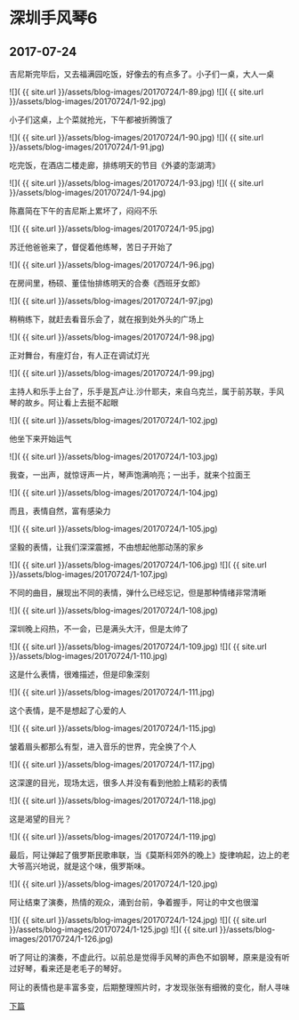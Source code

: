 深圳手风琴6
====================

2017-07-24
------------------------

吉尼斯完毕后，又去福满园吃饭，好像去的有点多了。小子们一桌，大人一桌

![]( {{ site.url }}/assets/blog-images/20170724/1-89.jpg)
![]( {{ site.url }}/assets/blog-images/20170724/1-92.jpg)

小子们这桌，上个菜就抢光，下午都被折腾饿了

![]( {{ site.url }}/assets/blog-images/20170724/1-90.jpg)
![]( {{ site.url }}/assets/blog-images/20170724/1-91.jpg)

吃完饭，在酒店二楼走廊，排练明天的节目《外婆的澎湖湾》

![]( {{ site.url }}/assets/blog-images/20170724/1-93.jpg)
![]( {{ site.url }}/assets/blog-images/20170724/1-94.jpg)

陈嘉简在下午的吉尼斯上累坏了，闷闷不乐

![]( {{ site.url }}/assets/blog-images/20170724/1-95.jpg)

苏迁他爸爸来了，督促着他练琴，苦日子开始了

![]( {{ site.url }}/assets/blog-images/20170724/1-96.jpg)

在房间里，杨硕、董佳怡排练明天的合奏《西班牙女郎》

![]( {{ site.url }}/assets/blog-images/20170724/1-97.jpg)

稍稍练下，就赶去看音乐会了，就在报到处外头的广场上

![]( {{ site.url }}/assets/blog-images/20170724/1-98.jpg)

正对舞台，有座灯台，有人正在调试灯光

![]( {{ site.url }}/assets/blog-images/20170724/1-99.jpg)

主持人和乐手上台了，乐手是瓦卢让.沙什耶夫，来自乌克兰，属于前苏联，手风琴的故乡。阿让看上去挺不起眼

![]( {{ site.url }}/assets/blog-images/20170724/1-102.jpg)

他坐下来开始运气

![]( {{ site.url }}/assets/blog-images/20170724/1-103.jpg)

我查，一出声，就惊讶声一片，琴声饱满响亮；一出手，就来个拉面王

![]( {{ site.url }}/assets/blog-images/20170724/1-104.jpg)

而且，表情自然，富有感染力

![]( {{ site.url }}/assets/blog-images/20170724/1-105.jpg)

坚毅的表情，让我们深深震撼，不由想起他那动荡的家乡

![]( {{ site.url }}/assets/blog-images/20170724/1-106.jpg)
![]( {{ site.url }}/assets/blog-images/20170724/1-107.jpg)

不同的曲目，展现出不同的表情，弹什么已经忘记，但是那种情绪非常清晰

![]( {{ site.url }}/assets/blog-images/20170724/1-108.jpg)

深圳晚上闷热，不一会，已是满头大汗，但是太帅了

![]( {{ site.url }}/assets/blog-images/20170724/1-109.jpg)
![]( {{ site.url }}/assets/blog-images/20170724/1-110.jpg)

这是什么表情，很难描述，但是印象深刻

![]( {{ site.url }}/assets/blog-images/20170724/1-111.jpg)

这个表情，是不是想起了心爱的人

![]( {{ site.url }}/assets/blog-images/20170724/1-115.jpg)

皱着眉头都那么有型，进入音乐的世界，完全换了个人

![]( {{ site.url }}/assets/blog-images/20170724/1-117.jpg)

这深邃的目光，现场太远，很多人并没有看到他脸上精彩的表情

![]( {{ site.url }}/assets/blog-images/20170724/1-118.jpg)

这是渴望的目光？

![]( {{ site.url }}/assets/blog-images/20170724/1-119.jpg)

最后，阿让弹起了俄罗斯民歌串联，当《莫斯科郊外的晚上》旋律响起，边上的老大爷高兴地说，就是这个味，俄罗斯味。

![]( {{ site.url }}/assets/blog-images/20170724/1-120.jpg)

阿让结束了演奏，热情的观众，涌到台前，争着握手，阿让的中文也很溜

![]( {{ site.url }}/assets/blog-images/20170724/1-124.jpg)
![]( {{ site.url }}/assets/blog-images/20170724/1-125.jpg)
![]( {{ site.url }}/assets/blog-images/20170724/1-126.jpg)

听了阿让的演奏，不虚此行。以前总是觉得手风琴的声色不如钢琴，原来是没有听过好琴，看来还是老毛子的琴好。

阿让的表情也是丰富多变，后期整理照片时，才发现张张有细微的变化，耐人寻味

[下篇](/2017/07/25/深圳手风琴7.html)